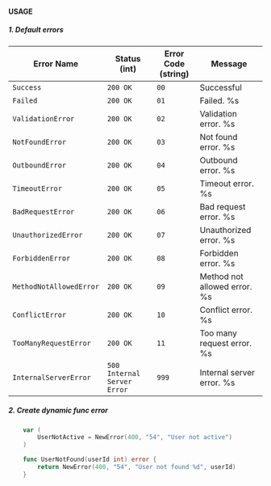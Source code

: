 #### USAGE

##### 1. Default errors

| Error Name                | Status (int)                  | Error Code (string) | Message                      |
| ------------------------- | ----------------------------- | ------------------- | ---------------------------- |
| `Success`               | `200 OK`                    | `00`               | Successful                   |
| `Failed`                | `200 OK`                    | `01`       | Failed. %s                                 |
| `ValidationError`       | `200 OK`                    | `02`       | Validation error. %s                       |
| `NotFoundError`         | `200 OK`                    | `03`       | Not found error. %s                        |
| `OutboundError`         | `200 OK`                    | `04`       | Outbound error. %s                         |
| `TimeoutError`          | `200 OK`                    | `05`       | Timeout error. %s                          |
| `BadRequestError`       | `200 OK`                    | `06`       | Bad request error. %s                      |
| `UnauthorizedError`     | `200 OK`                    | `07`       | Unauthorized error. %s                     |
| `ForbiddenError`        | `200 OK`                    | `08`       | Forbidden error. %s                        |
| `MethodNotAllowedError` | `200 OK`                    | `09`       | Method not allowed error. %s               |
| `ConflictError`         | `200 OK`                    | `10`       | Conflict error. %s                         |
| `TooManyRequestError`   | `200 OK`                    | `11`       | Too many request error. %s                 |
| `InternalServerError`   | `500 Internal Server Error` | `999`      | Internal server error. %s                  |

##### 2. Create dynamic func error

````go
	var (
		UserNotActive = NewError(400, "54", "User not active")
	)

	func UserNotFound(userId int) error {
		return NewError(400, "54", "User not found %d", userId)
	}
````
